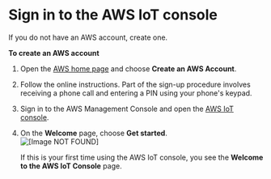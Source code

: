 # Sign in to the AWS IoT console<a name="iot-console-signin"></a>

If you do not have an AWS account, create one\. 

**To create an AWS account**

1. Open the [AWS home page](https://aws.amazon.com/) and choose **Create an AWS Account**\.

1. Follow the online instructions\. Part of the sign\-up procedure involves receiving a phone call and entering a PIN using your phone's keypad\.

1. Sign in to the AWS Management Console and open the [AWS IoT console](https://console.aws.amazon.com/iot/home)\.

1. On the **Welcome** page, choose **Get started**\.  
![\[Image NOT FOUND\]](http://docs.aws.amazon.com/iot/latest/developerguide/images/main-iot-page.png)

   If this is your first time using the AWS IoT console, you see the **Welcome to the AWS IoT Console** page\.